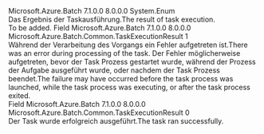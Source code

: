 <Type Name="TaskExecutionResult" FullName="Microsoft.Azure.Batch.Common.TaskExecutionResult">
  <TypeSignature Language="C#" Value="public enum TaskExecutionResult" />
  <TypeSignature Language="ILAsm" Value=".class public auto ansi sealed TaskExecutionResult extends System.Enum" />
  <TypeSignature Language="DocId" Value="T:Microsoft.Azure.Batch.Common.TaskExecutionResult" />
  <TypeSignature Language="VB.NET" Value="Public Enum TaskExecutionResult" />
  <TypeSignature Language="F#" Value="type TaskExecutionResult = " />
  <AssemblyInfo>
    <AssemblyName>Microsoft.Azure.Batch</AssemblyName>
    <AssemblyVersion>7.1.0.0</AssemblyVersion>
    <AssemblyVersion>8.0.0.0</AssemblyVersion>
  </AssemblyInfo>
  <Base>
    <BaseTypeName>System.Enum</BaseTypeName>
  </Base>
  <Docs>
    <summary>
            <span data-ttu-id="6523f-101">Das Ergebnis der Taskausführung.</span><span class="sxs-lookup"><span data-stu-id="6523f-101">The result of task execution.</span></span>
            </summary>
    <remarks>To be added.</remarks>
  </Docs>
  <Members>
    <Member MemberName="Failure">
      <MemberSignature Language="C#" Value="Failure" />
      <MemberSignature Language="ILAsm" Value=".field public static literal valuetype Microsoft.Azure.Batch.Common.TaskExecutionResult Failure = int32(1)" />
      <MemberSignature Language="DocId" Value="F:Microsoft.Azure.Batch.Common.TaskExecutionResult.Failure" />
      <MemberSignature Language="VB.NET" Value="Failure" />
      <MemberSignature Language="F#" Value="Failure = 1" Usage="Microsoft.Azure.Batch.Common.TaskExecutionResult.Failure" />
      <MemberType>Field</MemberType>
      <AssemblyInfo>
        <AssemblyName>Microsoft.Azure.Batch</AssemblyName>
        <AssemblyVersion>7.1.0.0</AssemblyVersion>
        <AssemblyVersion>8.0.0.0</AssemblyVersion>
      </AssemblyInfo>
      <ReturnValue>
        <ReturnType>Microsoft.Azure.Batch.Common.TaskExecutionResult</ReturnType>
      </ReturnValue>
      <MemberValue>1</MemberValue>
      <Docs>
        <summary>
            <span data-ttu-id="6523f-102">Während der Verarbeitung des Vorgangs ein Fehler aufgetreten ist.</span><span class="sxs-lookup"><span data-stu-id="6523f-102">There was an error during processing of the task.</span></span> <span data-ttu-id="6523f-103">Der Fehler möglicherweise aufgetreten, bevor der Task Prozess gestartet wurde, während der Prozess der Aufgabe ausgeführt wurde, oder nachdem der Task Prozess beendet.</span><span class="sxs-lookup"><span data-stu-id="6523f-103">The failure may have occurred before the task process was launched, while the task process was executing, or after the task process exited.</span></span>
            </summary>
      </Docs>
    </Member>
    <Member MemberName="Success">
      <MemberSignature Language="C#" Value="Success" />
      <MemberSignature Language="ILAsm" Value=".field public static literal valuetype Microsoft.Azure.Batch.Common.TaskExecutionResult Success = int32(0)" />
      <MemberSignature Language="DocId" Value="F:Microsoft.Azure.Batch.Common.TaskExecutionResult.Success" />
      <MemberSignature Language="VB.NET" Value="Success" />
      <MemberSignature Language="F#" Value="Success = 0" Usage="Microsoft.Azure.Batch.Common.TaskExecutionResult.Success" />
      <MemberType>Field</MemberType>
      <AssemblyInfo>
        <AssemblyName>Microsoft.Azure.Batch</AssemblyName>
        <AssemblyVersion>7.1.0.0</AssemblyVersion>
        <AssemblyVersion>8.0.0.0</AssemblyVersion>
      </AssemblyInfo>
      <ReturnValue>
        <ReturnType>Microsoft.Azure.Batch.Common.TaskExecutionResult</ReturnType>
      </ReturnValue>
      <MemberValue>0</MemberValue>
      <Docs>
        <summary>
            <span data-ttu-id="6523f-104">Der Task wurde erfolgreich ausgeführt.</span><span class="sxs-lookup"><span data-stu-id="6523f-104">The task ran successfully.</span></span>
            </summary>
      </Docs>
    </Member>
  </Members>
</Type>
